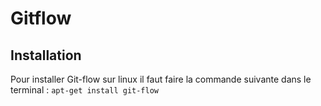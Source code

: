 # Gitflow

## Installation

Pour installer Git-flow sur linux il faut faire la commande suivante dans le terminal : `apt-get install git-flow`

